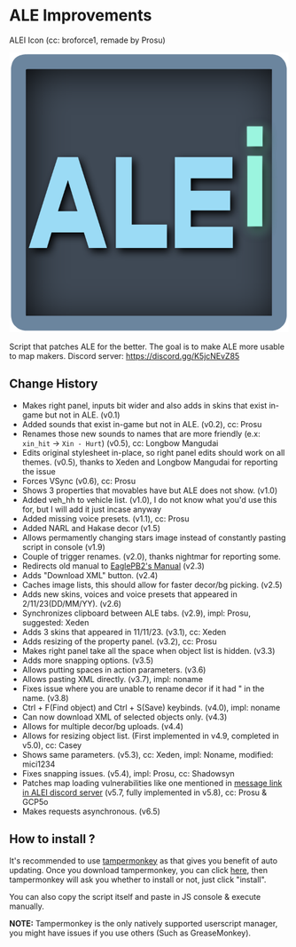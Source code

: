 # ALE Improvements
ALEI Icon (cc: broforce1, remade by Prosu)

![ALEI Icon](/icon.png "ALEI Icon")

Script that patches ALE for the better. The goal is to make ALE more usable to map makers.
Discord server: https://discord.gg/K5jcNEvZ85

## Change History
- Makes right panel, inputs bit wider and also adds in skins that exist in-game but not in ALE. (v0.1)
- Added sounds that exist in-game but not in ALE. (v0.2), cc: Prosu
- Renames those new sounds to names that are more friendly (e.x: `xin_hit` -> `Xin - Hurt`) (v0.5), cc: Longbow Mangudai
- Edits original stylesheet in-place, so right panel edits should work on all themes. (v0.5), thanks to Xeden and Longbow Mangudai for reporting the issue
- Forces VSync (v0.6), cc: Prosu
- Shows 3 properties that movables have but ALE does not show. (v1.0)
- Added veh_hh to vehicle list. (v1.0), I do not know what you'd use this for, but I will add it just incase anyway
- Added missing voice presets. (v1.1), cc: Prosu
- Added NARL and Hakase decor (v1.5)
- Allows permamently changing stars image instead of constantly pasting script in console (v1.9)
- Couple of trigger renames. (v2.0), thanks nightmar for reporting some.
- Redirects old manual to [EaglePB2's Manual](https://eaglepb2.gitbook.io/pb2-editor-manual/) (v2.3)
- Adds "Download XML" button. (v2.4)
- Caches image lists, this should allow for faster decor/bg picking. (v2.5)
- Adds new skins, voices and voice presets that appeared in 2/11/23(DD/MM/YY). (v2.6)
- Synchronizes clipboard between ALE tabs. (v2.9), impl: Prosu, suggested: Xeden
- Adds 3 skins that appeared in 11/11/23. (v3.1), cc: Xeden
- Adds resizing of the property panel. (v3.2), cc: Prosu
- Makes right panel take all the space when object list is hidden. (v3.3)
- Adds more snapping options. (v3.5)
- Allows putting spaces in action parameters. (v3.6)
- Allows pasting XML directly. (v3.7), impl: noname
- Fixes issue where you are unable to rename decor if it had " in the name. (v3.8)
- Ctrl + F(Find object) and Ctrl + S(Save) keybinds. (v4.0), impl: noname
- Can now download XML of selected objects only. (v4.3)
- Allows for multiple decor/bg uploads. (v4.4)
- Allows for resizing object list. (First implemented in v4.9, completed in v5.0), cc: Casey
- Shows same parameters. (v5.3), cc: Xeden, impl: Noname, modified: mici1234
- Fixes snapping issues. (v5.4), impl: Prosu, cc: Shadowsyn
- Patches map loading vulnerabilities like one mentioned in [message link in ALEI discord server](https://discord.com/channels/1169664640465240154/1169667400376004764/1187082888202690671) (v5.7, fully implemented in  v5.8), cc: Prosu & GCP5o
- Makes requests asynchronous. (v6.5)

## How to install ?
It's recommended to use [tampermonkey](https://www.tampermonkey.net/) as that gives you benefit of auto updating. Once you download tampermonkey, you can click [here](https://github.com/ZenoABC/ALEI/raw/main/alei.user.js), then tampermonkey will ask you whether to install or not, just click "install".

You can also copy the script itself and paste in JS console & execute manually.

**NOTE:** Tampermonkey is the only natively supported userscript manager, you might have issues if you use others (Such as GreaseMonkey).
